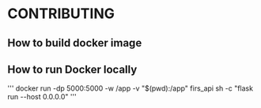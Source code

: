 # CONTRIBUTING

## How to build docker image


## How to run Docker locally
'''
docker run -dp 5000:5000 -w /app -v "$(pwd):/app" firs_api sh -c "flask run --host 0.0.0.0"
'''
